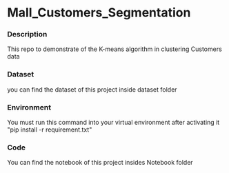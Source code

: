 # Mall_Customers_Segmentation
### Description
This repo to demonstrate of the K-means algorithm in clustering Customers data
### Dataset
you can find the dataset of this project inside dataset folder
### Environment
You must run this command into your virtual environment after activating it
"pip install -r requirement.txt"
### Code
You can find the notebook of this project insides Notebook folder
